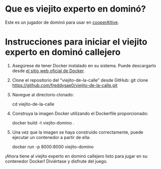 # Que es viejito experto en dominó?

Este es un jugador de dominó para usar en [cooperAltive](https://github.com/2kodevs/cooperAItive/tree/master/src/games/domino).

# Instrucciones para iniciar el viejito experto en dominó callejero

1. Asegúrese de tener Docker instalado en su sistema. Puede descargarlo desde [el sitio web oficial de Docker](https://docs.docker.com/get-docker/).

2. Clone el repositorio del "viejito-de-la-calle" desde GitHub:
   git clone https://github.com/freddysae0/viejito-de-la-calle.git

3. Navegue al directorio clonado:

   cd viejito-de-la-calle

4. Construya la imagen Docker utilizando el Dockerfile proporcionado:

   docker build -t viejito-domino .

5. Una vez que la imagen se haya construido correctamente, puede ejecutar un contenedor a partir de ella:

   docker run -p 8000:8000 viejito-domino

¡Ahora tiene al viejito experto en dominó callejero listo para jugar en su contenedor Docker! Diviértase y disfrute del juego.
